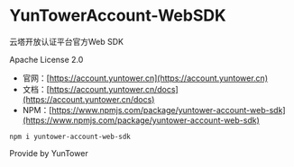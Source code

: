 # YunTowerAccount-WebSDK

云塔开放认证平台官方Web SDK   

Apache License 2.0   

- 官网：[https://account.yuntower.cn](https://account.yuntower.cn)   
- 文档：[https://account.yuntower.cn/docs](https://account.yuntower.cn/docs)
- NPM：[https://www.npmjs.com/package/yuntower-account-web-sdk](https://www.npmjs.com/package/yuntower-account-web-sdk)


```
npm i yuntower-account-web-sdk
```

Provide by YunTower